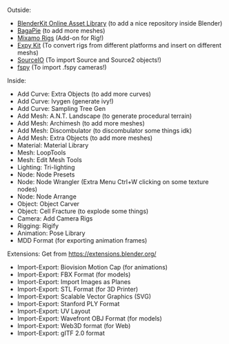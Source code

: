 Outside:

* [BlenderKit Online Asset Library](https://www.blenderkit.com/get-blenderkit/) (to add a nice repository inside Blender)
* [BagaPie](https://abaga.gumroad.com/l/BbGVh) (to add more meshes)
* [Mixamo Rigs](https://substance3d.adobe.com/plugins/mixamo-in-blender/) (Add-on for Rig!)
* [Expy Kit](https://github.com/pKrime/Expy-Kit) (To convert rigs from different platforms and insert on different meshs)
* [SourceIO](https://github.com/REDxEYE/SourceIO/releases) (To import Source and Source2 objects!)
* [fspy](https://github.com/stuffmatic/fSpy-Blender/releases) (To import .fspy cameras!)

Inside:

* Add Curve: Extra Objects (to add more curves)
* Add Curve: Ivygen (generate ivy!)
* Add Curve: Sampling Tree Gen
* Add Mesh: A.N.T. Landscape (to generate procedural terrain)
* Add Mesh: Archimesh (to add more meshes)
* Add Mesh: Discombulator (to discombulator some things idk)
* Add Mesh: Extra Objects (to add more meshes)
* Material: Material Library
* Mesh: LoopTools
* Mesh: Edit Mesh Tools
* Lighting: Tri-lighting
* Node: Node Presets
* Node: Node Wrangler (Extra Menu Ctrl+W clicking on some texture nodes)
* Node: Node Arrange
* Object: Object Carver
* Object: Cell Fracture (to explode some things)
* Camera: Add Camera Rigs
* Rigging: Rigify
* Animation: Pose Library
* MDD Format (for exporting animation frames)

Extensions: Get from https://extensions.blender.org/

* Import-Export: Biovision Motion Cap (for animations)
* Import-Export: FBX Format (for models)
* Import-Export: Import Images as Planes
* Import-Export: STL Format (for 3D Printer)
* Import-Export: Scalable Vector Graphics (SVG)
* Import-Export: Stanford PLY Format
* Import-Export: UV Layout
* Import-Export: Wavefront OBJ Format (for models)
* Import-Export: Web3D format (for Web)
* Import-Export: gITF 2.0 format
